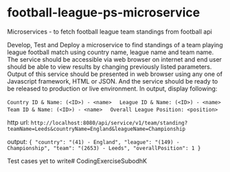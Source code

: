 # football-league-ps-microservice
Microservices - to fetch football league team standings from football api


Develop, Test and Deploy a microservice to find standings of a team playing league football match using country name, league name and team name. The
service should be accessible via web browser on internet and end user should be able to view results by changing previously listed parameters. Output of
this service should be presented in web browser using any one of Javascript framework, HTML or JSON. And the service should be ready to be released
to production or live environment. In output, display following:   

`Country ID & Name: (<ID>) - <name>  ` 
`League ID & Name: (<ID>) - <name> ` 
`Team ID & Name: (<ID>) - <name>  `
`Overall League Position: <position>  `

http url: `http://localhost:8080/api/service/v1/team/standing?teamName=Leeds&countryName=England&leagueName=Championship`

output: 
`{
"country": "(41) - England",
"league": "(149) - Championship",
"team": "(2653) - Leeds",
"overallPosition": 1
}`

Test cases yet to write# CodingExerciseSubodhK
